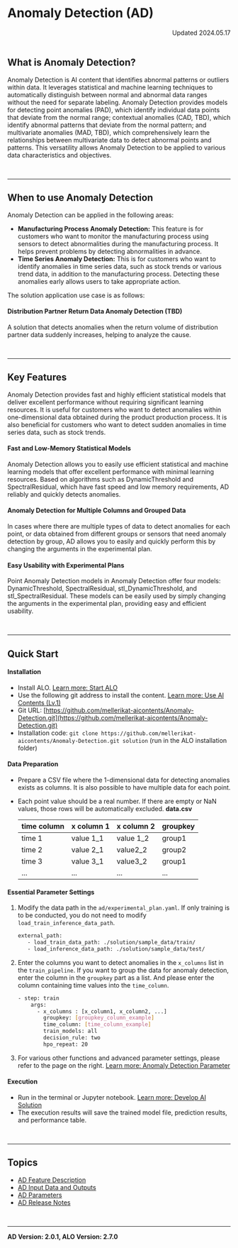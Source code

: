 # Anomaly Detection (AD)

<div align="right">Updated 2024.05.17</div><br/>

## What is Anomaly Detection?  
Anomaly Detection is AI content that identifies abnormal patterns or outliers within data. It leverages statistical and machine learning techniques to automatically distinguish between normal and abnormal data ranges without the need for separate labeling. Anomaly Detection provides models for detecting point anomalies (PAD), which identify individual data points that deviate from the normal range; contextual anomalies (CAD, TBD), which identify abnormal patterns that deviate from the normal pattern; and multivariate anomalies (MAD, TBD), which comprehensively learn the relationships between multivariate data to detect abnormal points and patterns. This versatility allows Anomaly Detection to be applied to various data characteristics and objectives.

<br />

---

## When to use Anomaly Detection

Anomaly Detection can be applied in the following areas:

* **Manufacturing Process Anomaly Detection:** This feature is for customers who want to monitor the manufacturing process using sensors to detect abnormalities during the manufacturing process. It helps prevent problems by detecting abnormalities in advance.
* **Time Series Anomaly Detection:** This is for customers who want to identify anomalies in time series data, such as stock trends or various trend data, in addition to the manufacturing process. Detecting these anomalies early allows users to take appropriate action.

The solution application use case is as follows:

#### Distribution Partner Return Data Anomaly Detection (TBD)
A solution that detects anomalies when the return volume of distribution partner data suddenly increases, helping to analyze the cause.

<br />

---

## Key Features

Anomaly Detection provides fast and highly efficient statistical models that deliver excellent performance without requiring significant learning resources. It is useful for customers who want to detect anomalies within one-dimensional data obtained during the product production process. It is also beneficial for customers who want to detect sudden anomalies in time series data, such as stock trends.

#### Fast and Low-Memory Statistical Models
Anomaly Detection allows you to easily use efficient statistical and machine learning models that offer excellent performance with minimal learning resources. Based on algorithms such as DynamicThreshold and SpectralResidual, which have fast speed and low memory requirements, AD reliably and quickly detects anomalies.

#### Anomaly Detection for Multiple Columns and Grouped Data
In cases where there are multiple types of data to detect anomalies for each point, or data obtained from different groups or sensors that need anomaly detection by group, AD allows you to easily and quickly perform this by changing the arguments in the experimental plan.

#### Easy Usability with Experimental Plans
Point Anomaly Detection models in Anomaly Detection offer four models: DynamicThreshold, SpectralResidual, stl_DynamicThreshold, and stl_SpectralResidual. These models can be easily used by simply changing the arguments in the experimental plan, providing easy and efficient usability.

<br />

---

## Quick Start

#### Installation
- Install ALO. [Learn more: Start ALO](../../alo/install_alo)
- Use the following git address to install the content. [Learn more: Use AI Contents (Lv.1)](../../alo/create_ai_solution/with_contents)
- Git URL: [https://github.com/mellerikat-aicontents/Anomaly-Detection.git](https://github.com/mellerikat-aicontents/Anomaly-Detection.git)
- Installation code: `git clone https://github.com/mellerikat-aicontents/Anomaly-Detection.git solution` (run in the ALO installation folder)

#### Data Preparation
- Prepare a CSV file where the 1-dimensional data for detecting anomalies exists as columns. It is also possible to have multiple data for each point.
- Each point value should be a real number. If there are empty or NaN values, those rows will be automatically excluded.
  **data.csv**    

    | time column | x column 1 | x column 2 | groupkey |
    | ----------- | ---------- | ---------- | -------- |
    | time 1      | value 1_1  | value 1_2  | group1   |
    | time 2      | value 2_1  | value2_2   | group2   |
    | time 3      | value 3_1  | value3_2   | group1   |
    | ...         | ...        | ...        | ...      |

#### Essential Parameter Settings
1. Modify the data path in the `ad/experimental_plan.yaml`. If only training is to be conducted, you do not need to modify `load_train_inference_data_path`.
    ```bash
    external_path:
       - load_train_data_path: ./solution/sample_data/train/
       - load_inference_data_path: ./solution/sample_data/test/
    ```

2. Enter the columns you want to detect anomalies in the `x_columns` list in the `train_pipeline`. If you want to group the data for anomaly detection, enter the column in the `groupkey` part as a list. And please enter the column containing time values into the `time_column`.
    ```bash
    - step: train
        args:
          - x_columns : [x_column1, x_column2, ...]
            groupkey: [groupkey_column_example]
            time_column: [time_column_example]
            train_models: all
            decision_rule: two
            hpo_repeat: 20
    ```

3. For various other functions and advanced parameter settings, please refer to the page on the right. [Learn more: Anomaly Detection Parameter](./parameter)

#### Execution

* Run in the terminal or Jupyter notebook. [Learn more: Develop AI Solution](../../alo/create_ai_solution/with_contents)
* The execution results will save the trained model file, prediction results, and performance table.

<br />

---

## Topics
- [AD Feature Description](./features)
- [AD Input Data and Outputs](./data)
- [AD Parameters](./parameter)
- [AD Release Notes](./release)

<br />

---

**AD Version: 2.0.1, ALO Version: 2.7.0**
